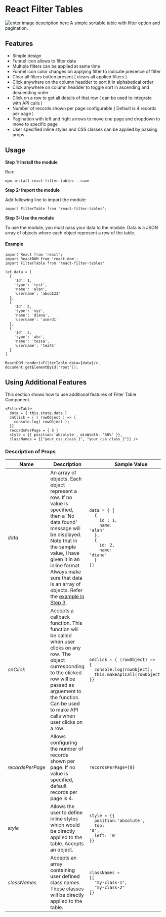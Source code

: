 
# React Filter Tables
![enter image description here](http://bit.ly/filter-table)
A simple sortable table with filter option and pagination.

## Features

 - Simple design
 - Funnel icon allows to filter data
 - Multiple filters can be applied at same time
 - Funnel icon color changes on applying filter to indicate presence of filter
 - Clear all filters button present ( clears all applied filters )
 - Click anywhere on the column headder to sort it in alphabetical order
 - Click anywhere on column headder to toggle sort in ascending and descending order
 - Click on a row to get all details of that row ( can be used to integrate with API calls )
 - Number of records shown per page configurable ( Default is 4 records per page )
 - Pagination with left and right arrows to move one page and dropdown to move to specific page
 - User specified inline styles and CSS classes can be applied by passing props

## Usage
**Step 1: Install the module**

Run:

`npm install react-filter-tables --save`

**Step 2: Import the module**

Add following line to import the module:

`import FilterTable from 'react-filter-tables';`

**Step 3: Use the module**

To use the module, you must pass your data to the module.
Data is a JSON array of objects where each object represent a row of the table.

#### Example

```
import React from 'react';
import ReactDOM from 'react-dom';
import FilterTable from 'react-filter-tables'

let data = [
  {
    'Id': 1,
    'type': 'test',
    'name': 'alan',
    'username': 'abcd123'
  },
  {
    'Id': 2,
    'type': 'xyz',
    'name': 'diana',
    'username': 'userd1'
  },
  {
    'Id': 3,
    'type': 'abc',
    'name': 'tessa',
    'username': 'tez45'
  }
]

ReactDOM.render(<FilterTable data={data}/>, document.getElementById('root'));
```

## Using Additional Features
This section shows how to use additional features of Filter Table Component.

```
<FilterTable
  data = { this.state.data }
  onClick = { ( rowObject ) => {
    console.log( rowObject );
  }}
  recordsPerPage = { 8 }
  style = {{ position:'absolute', minWidth: '50%' }},
  classNames = {["your_css_class_1", "your_css_class_2"]} />
```

### Description of Props
|Name|Description  |Sample Value|
|--|--|--|
| *data* |An array of objects. Each object represent a row. If no value is specified, then a 'No data found' message will be displayed. Note that in the sample value, I have given it in an inline format. Always make sure that data is an array of objects. Refer the [example in Step 3](#example). |<code>data = { [<br/>&nbsp;&nbsp;{<br/>&nbsp;&nbsp;&nbsp;&nbsp;id : 1,<br/>&nbsp;&nbsp;&nbsp;&nbsp;name: 'alan'<br/>&nbsp;&nbsp;},<br/>&nbsp;&nbsp;{<br/>&nbsp;&nbsp;&nbsp;&nbsp;id: 2,<br/>&nbsp;&nbsp;&nbsp;&nbsp;name: 'diana'<br/>&nbsp;&nbsp;}<br/>]}</code>|
|*onClick*|Accepts a callback function. This function will be called when user clicks on any row. The object curresponding to the clicked row will be passed as arguement to the function. Can be used to make API calls when user clicks on a row.|<code>onClick = { (rowObject) => {<br/>&nbsp;&nbsp;console.log(rowObject);<br/>&nbsp;&nbsp;this.makeApiCall(rowObject.id);<br/>}}</code>|
|*recordsPerPage*|Allows configuring the number of records shown per page. If no value is specified, default records per page is 4.|`recordsPerPage={8}`|
|*style*|Allows the user to define inline styles which would be directly applied to the table. Accepts an object.|<code>style = {{<br/>&nbsp;&nbsp;position:'absolute',<br/>&nbsp;&nbsp;top: '0',<br/>&nbsp;&nbsp;left: '0'<br/>}}</code>|
|*classNames*|Accepts an array containing user defined class names. These classes will be directly applied to the table.|<code>classNames = {[<br/>&nbsp;&nbsp;"my-class-1",<br/>&nbsp;&nbsp;"my-class-2"<br/>]}</code>|